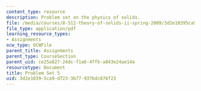 ```yaml
---
content_type: resource
description: Problem set on the physics of solids.
file: /media/courses/8-512-theory-of-solids-ii-spring-2009/3d2e10395ca9d7233b77937bdc876f23_MIT8_512s09_2004_pset05.pdf
file_type: application/pdf
learning_resource_types:
- Assignments
ocw_type: OCWFile
parent_title: Assignments
parent_type: CourseSection
parent_uid: ce25a827-24dc-f1a6-4ffb-a843e24ae14a
resourcetype: Document
title: Problem Set 5
uid: 3d2e1039-5ca9-d723-3b77-937bdc876f23
---
```

